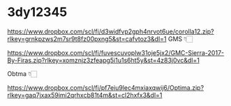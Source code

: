 # 3dy12345


https://www.dropbox.com/scl/fi/d3widfvp2gph4nrvot6ue/corolla12.zip?rlkey=grnkpzws2m7sr9t8fz00pxng5&st=cafvtoz3&dl=1
GMS 👇🏻


https://www.dropbox.com/scl/fi/fuvescuvoplw31oje5jx2/GMC-Sierra-2017-By-Firas.zip?rlkey=xomznjz3zfeapg5i1u1s6ht5y&st=4z83j0vc&dl=1

Obtma 👇🏻

https://www.dropbox.com/scl/fi/pf7eiu9lec4mxiaxqwij6/Optima.zip?rlkey=gaq7jxax59imi2qrhxcb81t4m&st=cl2hxfx3&dl=1
